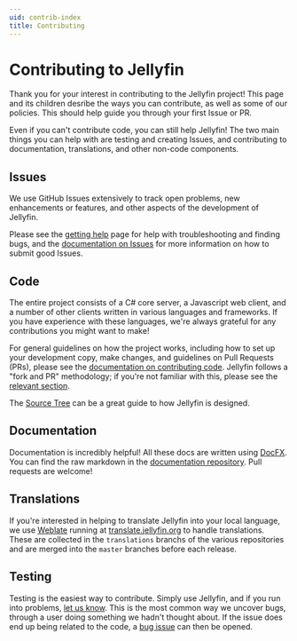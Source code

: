 ```yaml
---
uid: contrib-index
title: Contributing
---
```


# Contributing to Jellyfin

Thank you for your interest in contributing to the Jellyfin project! This page and its children desribe the ways you can contribute, as well as some of our policies. This should help guide you through your first Issue or PR.

Even if you can't contribute code, you can still help Jellyfin! The two main things you can help with are testing and creating Issues, and contributing to documentation, translations, and other non-code components.

## Issues

We use GitHub Issues extensively to track open problems, new enhancements or features, and other aspects of the development of Jellyfin.

Please see the [getting help](xref:getting-help) page for help with troubleshooting and finding bugs, and the [documentation on Issues](xref:contrib-issues) for more information on how to submit good Issues.

## Code

The entire project consists of a C# core server, a Javascript web client, and a number of other clients written in various languages and frameworks. If you have experience with these languages, we're always grateful for any contributions you might want to make!

For general guidelines on how the project works, including how to set up your development copy, make changes, and guidelines on Pull Requests (PRs), please see the [documentation on contributing code](xref:contrib-development). Jellyfin follows a "fork and PR" methodology; if you're not familiar with this, please see the [relevant section](xref:contrib-development#set-up-your-copy-of-the-repo).

The [Source Tree](xref:contrib-source) can be a great guide to how Jellyfin is designed.

## Documentation

Documentation is incredibly helpful! All these docs are written using [DocFX](https://dotnet.github.io/docfx/). You can find the raw markdown in the [documentation repository](https://github.com/jellyfin/jellyfin-docs). Pull requests are welcome!

## Translations

If you're interested in helping to translate Jellyfin into your local language, we use [Weblate](https://weblate.org/en/) running at [translate.jellyfin.org](https://translate.jellyfin.org) to handle translations. These are collected in the `translations` branchs of the various repositories and are merged into the `master` branches before each release.

## Testing

Testing is the easiest way to contribute. Simply use Jellyfin, and if you run into problems, [let us know](xref:getting-help). This is the most common way we uncover bugs, through a user doing something we hadn't thought about. If the issue does end up being related to the code, a [bug issue](xref:contrib-issues#reporting-bugs) can then be opened.
